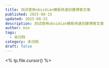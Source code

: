 ```yaml
---
title: 测试使用obsidian模板快速创建博客文章
published: 2025-08-15
updated: 2025-08-15
description: 测试使用obsidian模板快速创建博客文章
author: mio
tags:
  - 未归档
category: 未归档
draft: false
---
```


<% tp.file.cursor() %>
